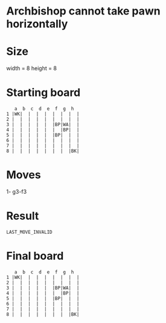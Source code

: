 # Archbishop cannot take pawn horizontally

# Size
width = 8
height = 8

# Starting board
```
   a  b  c  d  e  f  g  h
1 |WK|  |  |  |  |  |  |  |
2 |  |  |  |  |  |  |  |  |
3 |  |  |  |  |  |BP|WA|  |
4 |  |  |  |  |  |  |BP|  |
5 |  |  |  |  |  |BP|  |  |
6 |  |  |  |  |  |  |  |  |
7 |  |  |  |  |  |  |  |  |
8 |  |  |  |  |  |  |  |BK|
```
# Moves
1- g3-f3



# Result
`LAST_MOVE_INVALID`

# Final board
```
   a  b  c  d  e  f  g  h
1 |WK|  |  |  |  |  |  |  |
2 |  |  |  |  |  |  |  |  |
3 |  |  |  |  |  |BP|WA|  |
4 |  |  |  |  |  |  |BP|  |
5 |  |  |  |  |  |BP|  |  |
6 |  |  |  |  |  |  |  |  |
7 |  |  |  |  |  |  |  |  |
8 |  |  |  |  |  |  |  |BK|
```
